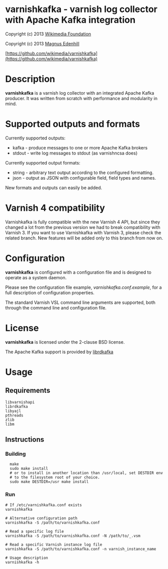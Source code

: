 varnishkafka - varnish log collector with Apache Kafka integration
==================================================================

Copyright (c) 2013 [Wikimedia Foundation](http://www.wikimedia.org)

Copyright (c) 2013 [Magnus Edenhill](http://www.edenhill.se/)

[https://github.com/wikimedia/varnishkafka](https://github.com/wikimedia/varnishkafka)

# Description

**varnishkafka** is a varnish log collector with an integrated Apache Kafka
producer.
It was written from scratch with performance and modularity in mind.

# Supported outputs and formats

Currently supported outputs:

 * kafka  - produce messages to one or more Apache Kafka brokers
 * stdout - write log messages to stdout (as varnishncsa does)

Currently supported output formats:

 * string - arbitrary text output according to the configured formatting.
 * json   - output as JSON with configurable field, field types and names.

New formats and outputs can easily be added.

# Varnish 4 compatibility

Varnishkafka is fully compatible with the new Varnish 4 API, but since they changed
a lot from the previous version we had to break compatibility with Varnish 3.
If you want to use Varnishkafka with Varnish 3, please check the related branch.
New features will be added only to this branch from now on.

# Configuration

**varnishkafka** is configured with a configuration file and is designed
to operate as a system daemon.

Please see the configuration file example,
*varnishkafka.conf.example*, for a full description of configuration properties.

The standard Varnish VSL command line arguments are supported, both through
the command line and configuration file.

# License

**varnishkafka** is licensed under the 2-clause BSD license.


The Apache Kafka support is provided by [librdkafka](https://github.com/edenhill/librdkafka)


# Usage

## Requirements
	libvarnishapi
	librdkafka
	libyajl
	pthreads
	zlib
	libm

## Instructions

### Building

      make
      sudo make install
      # or to install in another location than /usr/local, set DESTDIR env
      # to the filesystem root of your choice.
      sudo make DESTDIR=/usr make install


### Run

    # If /etc/varnishkafka.conf exists
    varnishkafka

    # Alternative configuration path
    varnishkafka -S /path/to/varnishkafka.conf

    # Read a specific log file
    varnishkafka -S /path/to/varnishkafka.conf -N /path/to/_.vsm

    # Read a specific Varnish instance log file
    varnishkafka -S /path/to/varnishkafka.conf -n varnish_instance_name

    # Usage description
    varnishkafka -h

